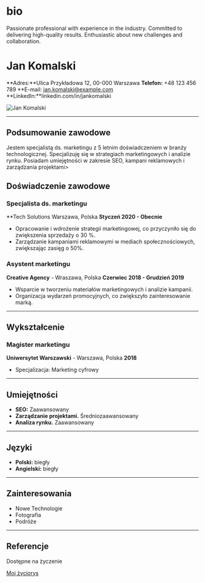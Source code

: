 # bio
Passionate professional with experience in the industry. Committed to delivering high-quality results. Enthusiastic about new challenges and collaboration.

# Jan Komalski
**Adres:**Ulica Przykładowa 12, 00-000 Warszawa
**Telefon:** +48 123 456 789
**E-mail: jan.komalski@example.com
**LinkedIn:**linkedin.com/in/jankomalski

![Jan Komalski]()

---

## Podsumowanie zawodowe
Jestem specjalistą ds. marketingu z 5 letnim doświadczeniem w branży technologicznej.
Specjalizuję się w strategiach marketingowych i analizie rynku. Posiadam umiejętności w zakresie SEO, kampani reklamowych i zarządzania projektami>

## Doświadczenie zawodowe

### Specjalista ds. marketingu
**Tech Solutions Warszawa, Polska
**Styczeń 2020 - Obecnie**
- Opracowanie i wdrożenie strategii marketingowej, co przyczyniło się do zwiększenia sprzedaży o 30 %.
- Zarządzanie kampaniami reklamowymi w mediach społecznościowych, zwiększając zasięg o 50%.

### Asystent marketingu
**Creative Agency** - Wraszawa, Polska
**Czerwiec 2018 - Grudzień 2019**
- Wsparcie w tworzeniu materiałów marketingowych i analizie kampanii.
- Organizacja wydarzeń promocyjnych, co zwiększyło zainteresowanie marką.

---

## Wykształcenie

### Magister marketingu
**Uniwersytet Warszawski** - Warszawa, Polska
**2018**
- Specjalizacja: Marketing cyfrowy

---

## Umiejętności
- **SEO:** Zaawansowany
- **Zarządzanie projektami.** Średniozaawansowany
- **Analiza rynku.** Zaawansowany

---

## Języki
- **Polski:** biegły
- **Angielski:** biegły

---

## Zainteresowania
- Nowe Technologie
- Fotografia
- Podróże

---

## Referencje
Dostępne na życzenie

[Moj życiorys][def]

[def]: dosc/życiorys.pdf